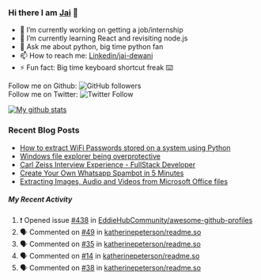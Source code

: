 
### Hi there I am [Jai](https://jaid.tech) 👋

- 🔭 I’m currently working on getting a job/internship
- 🌱 I’m currently learning React and revisiting node.js
- 💬 Ask me about python, big time python fan 
- 📫 How to reach me: [Linkedin/jai-dewani](https://www.linkedin.com/in/jai-dewani)
- ⚡ Fun fact: Big time keyboard shortcut freak :keyboard:

Follow me on Github: ![GitHub followers](https://img.shields.io/github/followers/jai-dewani?label=Follow&style=social)  
Follow me on Twitter: ![Twitter Follow](https://img.shields.io/twitter/follow/jai_dewani?label=Follow&style=social)  

[![My github stats](https://github-readme-stats.vercel.app/api?username=jai-dewani)](https://github.com/jai-dewani?tab=repositories)

### Recent Blog Posts
<!-- BLOG-POST-LIST:START -->
- [How to extract WiFi Passwords stored on a system using Python](https://blogs.jaid.tech/extract-wifi-passwords/)
- [Windows file explorer being overprotective](https://blogs.jaid.tech/windows-file-structure/)
- [Carl Zeiss Interview Experience - FullStack Developer](https://blogs.jaid.tech/carl-zeiss-interview-experience/)
- [Create Your Own Whatsapp Spambot in 5 Minutes](https://blogs.jaid.tech/automate-whatsapp/)
- [Extracting Images, Audio and Videos from Microsoft Office files](https://blogs.jaid.tech/extracting-data-from-microsoft-office/)
<!-- BLOG-POST-LIST:END -->

##### My Recent Activity
<!--START_SECTION:activity-->
1. ❗️ Opened issue [#438](https://github.com/EddieHubCommunity/awesome-github-profiles/issues/438) in [EddieHubCommunity/awesome-github-profiles](https://github.com/EddieHubCommunity/awesome-github-profiles)
2. 🗣 Commented on [#49](https://github.com/katherinepeterson/readme.so/issues/49) in [katherinepeterson/readme.so](https://github.com/katherinepeterson/readme.so)
3. 🗣 Commented on [#35](https://github.com/katherinepeterson/readme.so/issues/35) in [katherinepeterson/readme.so](https://github.com/katherinepeterson/readme.so)
4. 🗣 Commented on [#14](https://github.com/katherinepeterson/readme.so/issues/14) in [katherinepeterson/readme.so](https://github.com/katherinepeterson/readme.so)
5. 🗣 Commented on [#38](https://github.com/katherinepeterson/readme.so/issues/38) in [katherinepeterson/readme.so](https://github.com/katherinepeterson/readme.so)
<!--END_SECTION:activity-->
